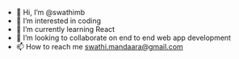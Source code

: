 - 👋 Hi, I’m @swathimb
- 👀 I’m interested in coding
- 🌱 I’m currently learning React
- 💞️ I’m looking to collaborate on end to end web app development
- 📫 How to reach me swathi.mandaara@gmail.com

<!---
swathimb/swathimb is a ✨ special ✨ repository because its `README.md` (this file) appears on your GitHub profile.
You can click the Preview link to take a look at your changes.
--->
